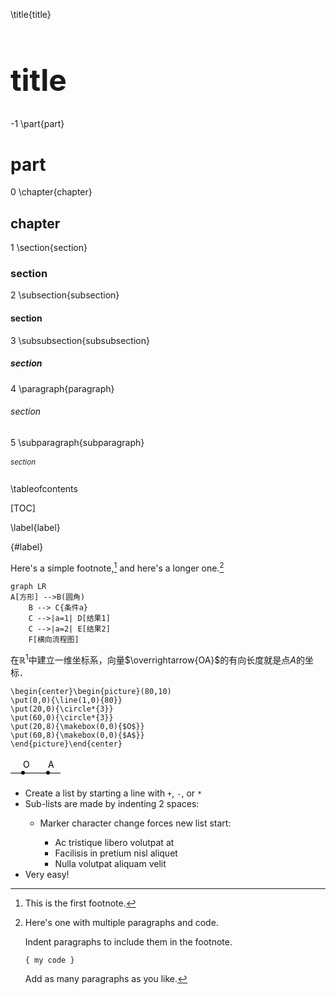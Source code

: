 \title{title}

<h1 style="font-size: xxx-large;">title</h1>

-1	\part{part}

# part

0	\chapter{chapter}

## chapter

1	\section{section}

### section

2	\subsection{subsection}

#### section

3	\subsubsection{subsubsection}

##### section

4	\paragraph{paragraph}

###### section

5	\subparagraph{subparagraph}

<h6 style="font-size: smaller;">section</h6>

\tableofcontents

[TOC]

\label{label}

{#label}

Here's a simple footnote,[^1] and here's a longer one.[^bignote]

[^1]: This is the first footnote.

[^bignote]: Here's one with multiple paragraphs and code.

    Indent paragraphs to include them in the footnote.
    
    `{ my code }`
    
    Add as many paragraphs as you like.


```mermaid
graph LR
A[方形] -->B(圆角)
    B --> C{条件a}
    C -->|a=1| D[结果1]
    C -->|a=2| E[结果2]
    F[横向流程图]
```

在$\mathbb{R}^1$中建立一维坐标系，向量$\overrightarrow{OA}$的有向长度就是点$A$的坐标．

```
\begin{center}\begin{picture}(80,10)
\put(0,0){\line(1,0){80}}
\put(20,0){\circle*{3}}
\put(60,0){\circle*{3}}
\put(20,8){\makebox(0,0){$O$}}
\put(60,8){\makebox(0,0){$A$}}
\end{picture}\end{center}
```

<svg width="80" height="35">
    <rect x="0" y="25" width="80" height="1"/>
    <circle cx="20" cy="25" r="3"/>
    <circle cx="60" cy="25" r="3"/>
    <text x="20" y="17">O</text>
    <text x="60" y="17">A</text>
</svg>

+ Create a list by starting a line with `+`, `-`, or `*`
+ Sub-lists are made by indenting 2 spaces:
  - Marker character change forces new list start:
    * Ac tristique libero volutpat at
    + Facilisis in pretium nisl aliquet
    
    - Nulla volutpat aliquam velit
+ Very easy!